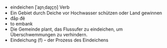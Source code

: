 - eindeichen [ˈaɪ̯nˌdaɪ̯çn̩] Verb	
- Ein Gebiet durch Deiche vor Hochwasser schützen oder Land gewinnen
- đắp đê
- to embank
- Die Gemeinde plant, das Flussufer zu eindeichen, um Überschwemmungen zu verhindern.
- Eindeichung (f) – der Prozess des Eindeichens